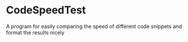 # CodeSpeedTest
A program for easily comparing the speed of different code snippets and format the results nicely
